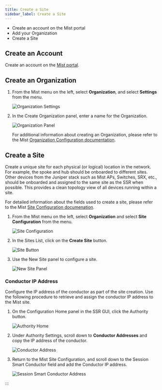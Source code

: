 ```yaml
---
title: Create a Site
sidebar_label: Create a Site
---
```


- Create an account on the Mist portal
- Add your Organization
- Create a Site

## Create an Account

Create an account on the [Mist portal](https://manage.mist.com/).

## Create an Organization

1. From the Mist menu on the left, select **Organization**, and select **Settings** from the menu.

    ![Organization Settings](/img/wan_org_settings.png)

2. In the Create Organization panel, enter a name for the Organization.

    ![Organization Panel](/img/wan_create_org.png)

    For additional information about creating an Organization, please refer to the Mist [Organization Configuration documentation](https://www.mist.com/documentation/category/organization-config/).

## Create a Site

Create a unique site for each physical (or logical) location in the network. For example, the spoke and hub should be onboarded to different sites. Other devices from the Juniper stack such as Mist APs, Switches, SRX, etc., should be onboarded and assigned to the same site as the SSR when possible. This provides a clean topology view of all devices running within a site.

For detailed information about the fields used to create a site, please refer to the Mist [Site Configuration documenation](https://www.mist.com/documentation/category/site-configuration/).

1. From the Mist menu on the left, select **Organization** and select **Site Configuration** from the menu.

    ![Site Configuration](/img/wan_org_site_config.png)

2. In the Sites List, click on the **Create Site** button.

    ![Site Button](/img/wan_create_site_button.png)

3. Use the New Site panel to configure a site.

    ![New Site Panel](/img/wan_new_site.png)

### Conductor IP Address

Configure the IP address of the conductor as part of the site creation. Use the following procedure to retrieve and assign the conductor IP address to the Mist site. 

1.  On the Configuration Home panel in the SSR GUI, click the Authority button. 

    ![Authority Home](/img/wanas_conductor_ip1.png)

2. Under Authority Settings, scroll down to **Conductor Addresses** and copy the IP address of the conductor.

    ![Conductor Address](/img/wanas_conductor_ip.png)

3. Return to the Mist Site Configuration, and scroll down to the Session Smart Conductor field and add the Conductor IP address.

    ![Session Smart Conductor Address](/img/wanas_conductor_ip_mist.png)


:::


